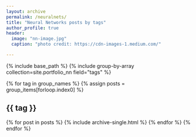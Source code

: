 ```yaml
---
layout: archive
permalink: /neuralnets/
title: "Neural Networks posts by tags"
author_profile: true
header:
  image: "nn-image.jpg"
  caption: "photo credit: https://cdn-images-1.medium.com/"

---
```


{% include base_path %}
{% include group-by-array collection=site.portfolio_nn field="tags" %}

{% for tag in group_names %}
  {% assign posts = group_items[forloop.index0] %}
  <h2 id="{{ tag | slugify }}" class="archive__subtitle">{{ tag }}</h2>
  {% for post in posts %}
    {% include archive-single.html %}
  {% endfor %}
{% endfor %}